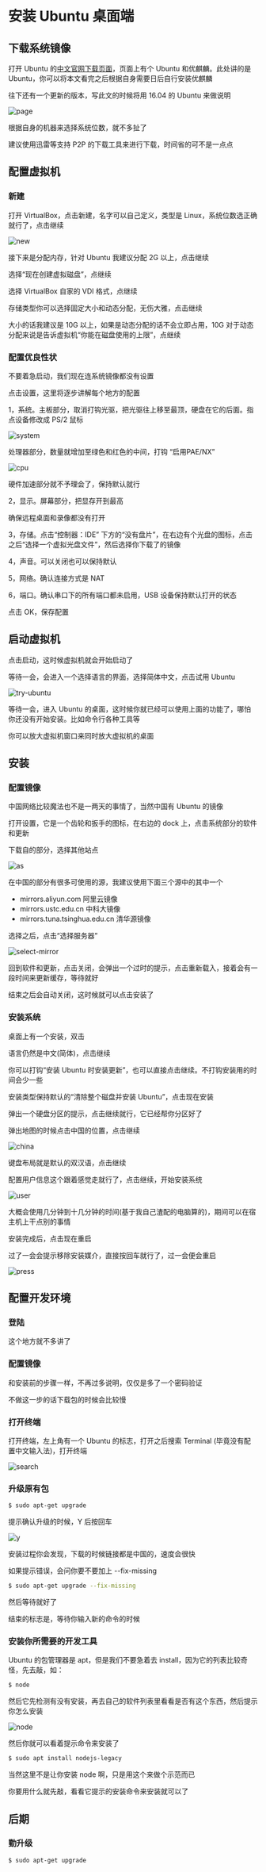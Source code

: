 # 安装 Ubuntu 桌面端

## 下载系统镜像

打开 Ubuntu 的[中文官网下载页面](http://cn.ubuntu.com/download/)，页面上有个 Ubuntu 和优麒麟。此处讲的是 Ubuntu，你可以将本文看完之后根据自身需要日后自行安装优麒麟

往下还有一个更新的版本，写此文的时候将用 16.04 的 Ubuntu 来做说明

![page](page.png)

根据自身的机器来选择系统位数，就不多扯了

建议使用迅雷等支持 P2P 的下载工具来进行下载，时间省的可不是一点点

## 配置虚拟机

### 新建

打开 VirtualBox，点击新建，名字可以自己定义，类型是 Linux，系统位数选正确就行了，点击继续

![new](new.png)

接下来是分配内存，针对 Ubuntu 我建议分配 2G 以上，点击继续

选择“现在创建虚拟磁盘”，点继续

选择 VirtualBox 自家的 VDI 格式，点继续

存储类型你可以选择固定大小和动态分配，无伤大雅，点击继续

大小的话我建议是 10G 以上，如果是动态分配的话不会立即占用，10G 对于动态分配来说是告诉虚拟机“你能在磁盘使用的上限”，点继续

### 配置优良性状

不要着急启动，我们现在连系统镜像都没有设置

点击设置，这里将逐步讲解每个地方的配置

1，系统。主板部分，取消打钩光驱，把光驱往上移至最顶，硬盘在它的后面。指点设备修改成 PS/2 鼠标

![system](system.png)

处理器部分，数量就增加至绿色和红色的中间，打钩 “启用PAE/NX”

![cpu](cpu.png)

硬件加速部分就不予理会了，保持默认就行

2，显示。屏幕部分，把显存开到最高

确保远程桌面和录像都没有打开

3，存储。点击“控制器：IDE” 下方的“没有盘片”，在右边有个光盘的图标，点击之后“选择一个虚拟光盘文件”，然后选择你下载了的镜像

4，声音。可以关闭也可以保持默认

5，网络。确认连接方式是 NAT

6，端口。确认串口下的所有端口都未启用，USB 设备保持默认打开的状态

点击 OK，保存配置

## 启动虚拟机

点击启动，这时候虚拟机就会开始启动了

等待一会，会进入一个选择语言的界面，选择简体中文，点击试用 Ubuntu

![try-ubuntu](try-ubuntu.png)

等待一会，进入 Ubuntu 的桌面，这时候你就已经可以使用上面的功能了，哪怕你还没有开始安装。比如命令行各种工具等

你可以放大虚拟机窗口来同时放大虚拟机的桌面

## 安装

### 配置镜像

中国网络比较魔法也不是一两天的事情了，当然中国有 Ubuntu 的镜像

打开设置，它是一个齿轮和扳手的图标，在右边的 dock 上，点击系统部分的软件和更新

下载自的部分，选择其他站点

![as](another-site.png)

在中国的部分有很多可使用的源，我建议使用下面三个源中的其中一个

* mirrors.aliyun.com 阿里云镜像
* mirrors.ustc.edu.cn 中科大镜像
* mirrors.tuna.tsinghua.edu.cn 清华源镜像

选择之后，点击“选择服务器”

![select-mirror](select-mirror.png)

回到软件和更新，点击关闭，会弹出一个过时的提示，点击重新载入，接着会有一段时间来更新缓存，等待就好

结束之后会自动关闭，这时候就可以点击安装了

### 安装系统

桌面上有一个安装，双击

语言仍然是中文(简体)，点击继续

你可以打钩“安装 Ubuntu 时安装更新”，也可以直接点击继续。不打钩安装用的时间会少一些

安装类型保持默认的“清除整个磁盘并安装 Ubuntu”，点击现在安装

弹出一个硬盘分区的提示，点击继续就行，它已经帮你分区好了

弹出地图的时候点击中国的位置，点击继续

![china](china.png)

键盘布局就是默认的双汉语，点击继续

配置用户信息这个跟着感觉走就行了，点击继续，开始安装系统

![user](user.png)

大概会使用几分钟到十几分钟的时间(基于我自己渣配的电脑算的)，期间可以在宿主机上干点别的事情

安装完成后，点击现在重启

过了一会会提示移除安装媒介，直接按回车就行了，过一会便会重启

![press](press.png)

## 配置开发环境

### 登陆

这个地方就不多讲了

### 配置镜像

和安装前的步骤一样，不再过多说明，仅仅是多了一个密码验证

不做这一步的话下载包的时候会比较慢

### 打开终端

打开终端，左上角有一个 Ubuntu 的标志，打开之后搜索 Terminal (毕竟没有配置中文输入法)，打开终端

![search](search.png)

### 升级原有包

```bash
$ sudo apt-get upgrade
```

提示确认升级的时候，Y 后按回车

![y](y.png)

安装过程你会发现，下载的时候链接都是中国的，速度会很快

如果提示错误，会问你要不要加上 --fix-missing

```bash
$ sudo apt-get upgrade --fix-missing
```

然后等待就好了

结束的标志是，等待你输入新的命令的时候

### 安装你所需要的开发工具

Ubuntu 的包管理器是 apt，但是我们不要急着去 install，因为它的列表比较奇怪，先去敲，如：

```bash
$ node
```

然后它先检测有没有安装，再去自己的软件列表里看看是否有这个东西，然后提示你怎么安装

![node](node.png)

然后你就可以看着提示命令来安装了

```bash
$ sudo apt install nodejs-legacy
```

当然这里不是让你安装 node 啊，只是用这个来做个示范而已

你要用什么就先敲，看看它提示的安装命令来安装就可以了


## 后期

### 勤升级

```bash
$ sudo apt-get upgrade
```
